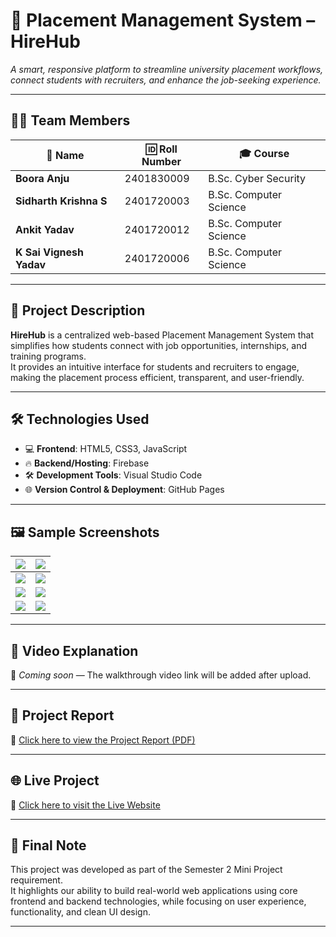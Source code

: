 # 📂 **Placement Management System – HireHub**

*A smart, responsive platform to streamline university placement workflows, connect students with recruiters, and enhance the job-seeking experience.*

---

## 👨‍💻 **Team Members**

| 👤 Name                   | 🆔 Roll Number   | 🎓 Course                |
|--------------------------|------------------|--------------------------|
| **Boora Anju**           | 2401830009       | B.Sc. Cyber Security     |
| **Sidharth Krishna S**   | 2401720003       | B.Sc. Computer Science   |
| **Ankit Yadav**          | 2401720012       | B.Sc. Computer Science   |
| **K Sai Vignesh Yadav**  | 2401720006       | B.Sc. Computer Science   |

---

## 📄 **Project Description**

**HireHub** is a centralized web-based Placement Management System that simplifies how students connect with job opportunities, internships, and training programs.  
It provides an intuitive interface for students and recruiters to engage, making the placement process efficient, transparent, and user-friendly.

---

## 🛠️ **Technologies Used**

- 💻 **Frontend**: HTML5, CSS3, JavaScript  
- 🔥 **Backend/Hosting**: Firebase  
- 🛠️ **Development Tools**: Visual Studio Code  
- 🌐 **Version Control & Deployment**: GitHub Pages

---

## 🖼️ **Sample Screenshots**

| ![](https://github.com/user-attachments/assets/180a5ba4-df63-4eb7-99be-00faf8221e09) | ![](https://github.com/user-attachments/assets/b24d473f-c95a-4ad6-8f88-8d476439e323) |
|--------------------------------------------------------------------------------------|---------------------------------------------------------------------------------------|
| ![](https://github.com/user-attachments/assets/0eafcb0d-1788-4973-b92b-449288095c94) | ![](https://github.com/user-attachments/assets/9e74f3ea-40cf-4a1e-afe6-6b3039f9db23) |
| ![](https://github.com/user-attachments/assets/7adf6b2e-616a-41cb-8c84-d72f727dfbdd) | ![](https://github.com/user-attachments/assets/91579942-29ff-4cf4-948a-e3a295a705ea) |
| ![](https://github.com/user-attachments/assets/d1a2407b-f222-4163-9ad1-3e26fcae95fd) | ![](https://github.com/user-attachments/assets/81cfe049-94ac-45a5-9fc6-1e5324f746e6) |

---

## 🎥 **Video Explanation**
🔗 *Coming soon* — The walkthrough video link will be added after upload.

---

## 📘 **Project Report**
📎 [Click here to view the Project Report (PDF)](https://github.com/KRM2024/Sidharth_KrishnaS_BScCS_PlacementManagementSystem_HireHub/blob/df1284f12f2cd415716392440f57ec9ecaf2333d/PROJECT%20REPORT.pdf)

---

## 🌐 **Live Project**
🚀 [Click here to visit the Live Website](https://krm2024.github.io/Sidharth_KrishnaS_BScCS_PlacementManagementSystem_HireHub/)

---

## 🏁 **Final Note**

This project was developed as part of the Semester 2 Mini Project requirement.  
It highlights our ability to build real-world web applications using core frontend and backend technologies, while focusing on user experience, functionality, and clean UI design.

---
